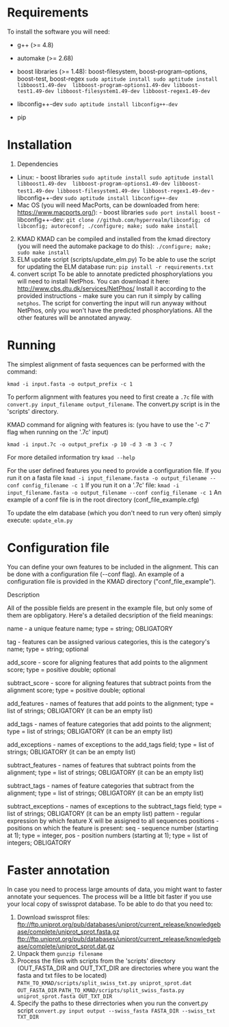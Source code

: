 # Requirements
To install the software you will need:
 - g++ (>= 4.8)
 - automake (>= 2.68)
 - boost libraries (>= 1.48): boost-filesystem, boost-program-options,
   boost-test, boost-regex
  `sudo aptitude install sudo aptitude install libboost1.49-dev 
        libboost-program-options1.49-dev libboost-test1.49-dev
        libboost-filesystem1.49-dev libboost-regex1.49-dev`
 - libconfig++-dev
    `sudo aptitude install libconfig++-dev`

 - pip


# Installation
1. Dependencies
  - Linux: 
          - boost libraries
          `sudo aptitude install sudo aptitude install libboost1.49-dev 
                libboost-program-options1.49-dev libboost-test1.49-dev
                libboost-filesystem1.49-dev libboost-regex1.49-dev`
         - libconfig++-dev
            `sudo aptitude install libconfig++-dev`
  - Mac OS (you will need MacPorts, can be downloaded from here: https://www.macports.org/): 
          - boost libraries 
            `sudo port install boost`
         - libconfig++-dev:
            `git clone //github.com/hyperrealm/libconfig; cd libconfig; autoreconf; ./configure; make; sudo make install`

2. KMAD
KMAD can be compiled and installed from the kmad directory (you will need
the automake package to do this):
  `./configure; make; sudo make install`
3. ELM update script (scripts/update_elm.py)
To be able to use the script for updating the ELM database run:
   `pip install -r requirements.txt` 
4. convert script 
To be able to annotate predicted phosphorylations you will need to install
NetPhos. You can download it here:
http://www.cbs.dtu.dk/services/NetPhos/
Install it according to the provided instructions - make sure you can run it
simply by calling `netphos`.
The script for converting the input will run anyway without NetPhos, only you
won't have the predicted phosphorylations. All the other features will be
annotated anyway.


# Running

The simplest alignment of fasta sequences can be performed with the command:

  `kmad -i input.fasta -o output_prefix -c 1`

To perform alignment with features you need to first create a `.7c` file with
  `convert.py input_filename output_filename`.
The convert.py script is in the 'scripts' directory.

KMAD command for aligning with features is:
(you have to use the '-c 7' flag when running on the '.7c' input)

  `kmad -i input.7c -o output_prefix -p 10 -d 3 -m 3 -c 7`

For more detailed information try `kmad --help`

For the user defined features you need to provide a configuration file. 
If you run it on a fasta file
  `kmad -i input_filename.fasta -o output_filename --conf config_filename -c 1`
If you run it on a '.7c' file:
  `kmad -i input_filename.fasta -o output_filename --conf config_filename -c 1`
An example of a conf file is in the root directory (conf_file_example.cfg)

To update the elm database (which you don't need to run very often)
simply execute:
  `update_elm.py`

# Configuration file

You can define your own features to be included in the alignment.
This can be done with a configuration file (--conf flag). An example of 
a configuration file is provided in the KMAD directory ("conf_file_example").

Description

All of the possible fields are present in the example file, but only some of
them are opbligatory. Here's a detailed decsription of the field meanings:

name - a unique feature name; type = string; OBLIGATORY

tag - features can be assigned various categories, this is the category's name;
      type = string; optional 

add_score - score for aligning features that add points to the 
            alignment score;
            type = positive double; optional

subtract_score - score for aligning features that subtract points from the
                 alignment score; type = positive double; optional
 
add_features - names of features that add points to the alignment; 
               type = list of strings; OBLIGATORY (it can be an empty list)

add_tags - names of feature categories that add points to the alignment;
          type = list of strings; OBLIGATORY (it can be an empty list)

add_exceptions - names of exceptions to the add_tags field;
                 type = list of strings; OBLIGATORY (it can be an empty list)

subtract_features - names of features that subtract points from the alignment; 
                    type = list of strings; OBLIGATORY (it can be an empty 
                    list)

subtract_tags - names of feature categories that subtract from the alignment;
                type = list of strings; OBLIGATORY (it can be an empty list)

subtract_exceptions - names of exceptions to the subtract_tags field;
                      type = list of strings; OBLIGATORY (it can be an empty 
                      list)
pattern - regular expression by which feature X will be assigned to all
          sequences
positions - positions on which the feature is present:
            seq - sequence number (starting at 1); type = integer,
            pos - position numbers (starting at 1); type = list of integers;
            OBLIGATORY
# Faster annotation
In case you need to process large amounts of data, you might want to faster
annotate your sequences. The process will be a little bit faster if you
use your local copy of swissprot database.
To be able to do that you need to:
1. Download swissprot files:
ftp://ftp.uniprot.org/pub/databases/uniprot/current_release/knowledgebase/complete/uniprot_sprot.fasta.gz
ftp://ftp.uniprot.org/pub/databases/uniprot/current_release/knowledgebase/complete/uniprot_sprot.dat.gz
2. Unpack them
`gunzip filename`
3. Process the files with scripts from the 'scripts' directory
(OUT_FASTA_DIR and OUT_TXT_DIR are directories where you want the fasta and txt
files to be located)
`PATH_TO_KMAD/scripts/split_swiss_txt.py uniprot_sprot.dat OUT_FASTA_DIR`
`PATH_TO_KMAD/scripts/split_swiss_fasta.py uniprot_sprot.fasta OUT_TXT_DIR`
4. Specify the paths to these dirrectories when you run the convert.py script 
`convert.py input output --swiss_fasta FASTA_DIR --swiss_txt TXT_DIR`

